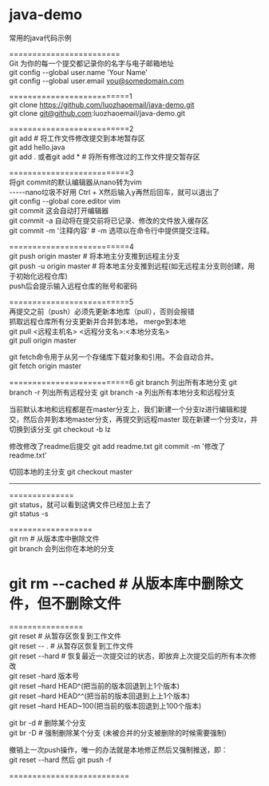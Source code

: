 # java-demo
常用的java代码示例
  
========================  
Git 为你的每一个提交都记录你的名字与电子邮箱地址  
git config --global user.name 'Your Name'  
git config --global user.email you@somedomain.com  
  
==========================1  
git clone https://github.com/luozhaoemail/java-demo.git  
git clone git@github.com:luozhaoemail/java-demo.git  

==========================2  
git add <file> # 将工作文件修改提交到本地暂存区  
git add hello.java  
git add . 或者git add *    # 将所有修改过的工作文件提交暂存区  
  
==========================3  
将git commit的默认编辑器从nano转为vim  
-----nano垃圾不好用 Ctrl + X然后输入y再然后回车，就可以退出了  
git config --global core.editor vim  
git commit 			这会自动打开编辑器  
git commit -a  		自动将在提交前将已记录、修改的文件放入缓存区  
git commit -m '注释内容'   	# -m 选项以在命令行中提供提交注释。  
  
==========================4  
git push origin master # 将本地主分支推到远程主分支  
git push -u origin master # 将本地主分支推到远程(如无远程主分支则创建，用于初始化远程仓库)  
push后会提示输入远程仓库的账号和密码  
  
==========================5  
再提交之前（push）必须先更新本地库（pull），否则会报错  
抓取远程仓库所有分支更新并合并到本地， merge到本地  
git pull <远程主机名> <远程分支名>:<本地分支名>  
git pull origin master
  
git fetch命令用于从另一个存储库下载对象和引用。不会自动合并。  
git fetch origin master  


==========================6
git branch	列出所有本地分支
git branch  -r  列出所有远程分支
git branch  -a  列出所有本地分支和远程分支


当前默认本地和远程都是在master分支上，我们新建一个分支lz进行编辑和提交，然后合并到本地master分支，再提交到远程master
现在新建一个分支lz，并切换到该分支
git checkout -b lz

修改修改了readme后提交 
git add readme.txt 
git commit -m '修改了readme.txt'

切回本地的主分支
git checkout master


  
  
**************  
==============  
git status，就可以看到这俩文件已经加上去了  
git status -s  
  
==================  
git rm <file> # 从版本库中删除文件  
git branch 会列出你在本地的分支  
  
git rm <file> --cached # 从版本库中删除文件，但不删除文件  
==========================  
  
  
================  
git reset <file> # 从暂存区恢复到工作文件  
git reset -- . # 从暂存区恢复到工作文件  
git reset --hard # 恢复最近一次提交过的状态，即放弃上次提交后的所有本次修改  
git reset -hard 版本号   
git reset –hard HEAD^(把当前的版本回退到上1个版本)   
git reset –hard HEAD^^(把当前的版本回退到上上1个版本)  
git reset –hard HEAD~100(把当前的版本回退到上100个版本)   

git br -d <branch> # 删除某个分支  
git br -D <branch> # 强制删除某个分支 (未被合并的分支被删除的时候需要强制)  
  
撤销上一次push操作，唯一的办法就是本地修正然后又强制推送，即：  
git reset --hard 然后 git push -f

==========================  
  
